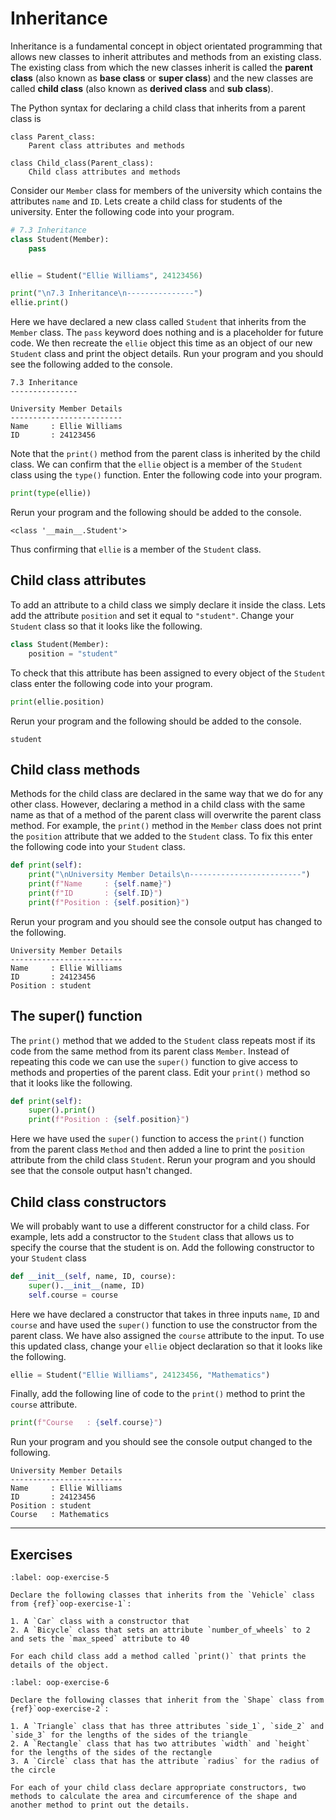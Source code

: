 # Inheritance

Inheritance is a fundamental concept in object orientated programming that allows new classes to inherit attributes and methods from an existing class. The existing class from which the new classes inherit is called the **parent class** (also known as **base class** or **super class**) and the new classes are called **child class** (also known as **derived class** and **sub class**).

The Python syntax for declaring a child class that inherits from a parent class is

```text
class Parent_class:
    Parent class attributes and methods

class Child_class(Parent_class):
    Child class attributes and methods
```

Consider our `Member` class for members of the university which contains the attributes `name` and `ID`. Lets create a child class for students of the university. Enter the following code into your program.

```python
# 7.3 Inheritance
class Student(Member):
    pass


ellie = Student("Ellie Williams", 24123456)

print("\n7.3 Inheritance\n---------------")
ellie.print()
```

Here we have declared a new class called `Student` that inherits from the `Member` class. The `pass` keyword does nothing and is a placeholder for future code. We then recreate the `ellie` object this time as an object of our new `Student` class and print the object details. Run your program and you should see the following added to the console.

```text
7.3 Inheritance
---------------

University Member Details
-------------------------
Name     : Ellie Williams
ID       : 24123456
```

Note that the `print()` method from the parent class is inherited by the child class. We can confirm that the `ellie` object is a member of the `Student` class using the `type()` function. Enter the following code into your program.

```python
print(type(ellie))
```

Rerun your program and the following should be added to the console.

```text
<class '__main__.Student'>
```

Thus confirming that `ellie` is a member of the `Student` class.

## Child class attributes

To add an attribute to a child class we simply declare it inside the class. Lets add the attribute `position` and set it equal to `"student"`. Change your `Student` class so that it looks like the following.

```python
class Student(Member):
    position = "student"
```

To check that this attribute has been assigned to every object of the `Student` class enter the following code into your program.

```python
print(ellie.position)
```

Rerun your program and the following should be added to the console.

```text
student
```

## Child class methods

Methods for the child class are declared in the same way that we do for any other class. However, declaring a method in a child class with the same name as that of a method of the parent class will overwrite the parent class method. For example, the `print()` method in the `Member` class does not print the `position` attribute that we added to the `Student` class. To fix this enter the following code into your `Student` class.

```python
def print(self):
    print("\nUniversity Member Details\n-------------------------")
    print(f"Name     : {self.name}")
    print(f"ID       : {self.ID}")
    print(f"Position : {self.position}")
```

Rerun your program and you should see the console output has changed to the following.

```text
University Member Details
-------------------------
Name     : Ellie Williams
ID       : 24123456
Position : student
```

## The super() function

The `print()` method that we added to the `Student` class repeats most if its code from the same method from its parent class `Member`. Instead of repeating this code we can use the `super()` function to give access to methods and properties of the parent class. Edit your `print()` method so that it looks like the following.

```python
def print(self):
    super().print()
    print(f"Position : {self.position}")
```

Here we have used the `super()` function to access the `print()` function from the parent class `Method` and then added a line to print the `position` attribute from the child class `Student`. Rerun your program and you should see that the console output hasn't changed.

## Child class constructors

We will probably want to use a different constructor for a child class. For example, lets add a constructor to the `Student` class that allows us to specify the course that the student is on. Add the following constructor to your `Student` class

```python
def __init__(self, name, ID, course):
    super().__init__(name, ID)
    self.course = course
```

Here we have declared a constructor that takes in three inputs `name`, `ID` and `course` and have used the `super()` function to use the constructor from the parent class. We have also assigned the `course` attribute to the input. To use this updated class, change your `ellie` object declaration so that it looks like the following.

```python
ellie = Student("Ellie Williams", 24123456, "Mathematics")
```

Finally, add the following line of code to the `print()` method to print the `course` attribute.

```python
print(f"Course   : {self.course}")
```

Run your program and you should see the console output changed to the following.

```text
University Member Details
-------------------------
Name     : Ellie Williams
ID       : 24123456
Position : student
Course   : Mathematics
```

---

## Exercises

```{exercise}
:label: oop-exercise-5

Declare the following classes that inherits from the `Vehicle` class from {ref}`oop-exercise-1`: 

1. A `Car` class with a constructor that 
2. A `Bicycle` class that sets an attribute `number_of_wheels` to 2 and sets the `max_speed` attribute to 40

For each child class add a method called `print()` that prints the details of the object.
```

```{exercise}
:label: oop-exercise-6

Declare the following classes that inherit from the `Shape` class from {ref}`oop-exercise-2`:

1. A `Triangle` class that has three attributes `side_1`, `side_2` and `side_3` for the lengths of the sides of the triangle
2. A `Rectangle` class that has two attributes `width` and `height` for the lengths of the sides of the rectangle
3. A `Circle` class that has the attribute `radius` for the radius of the circle

For each of your child class declare appropriate constructors, two methods to calculate the area and circumference of the shape and another method to print out the details.
```

